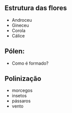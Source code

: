## Estrutura das flores

- Androceu
- Gineceu
- Corola
- Cálice

## Pólen:

- Como é formado?

## Polinização

- morcegos
- insetos
- pássaros
- vento

